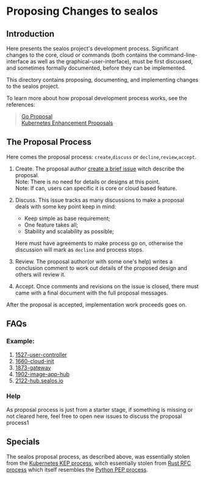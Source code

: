 # Proposing Changes to sealos

## Introduction

Here presents the sealos project's development process.
Significant changes to the core, cloud or commands
(both contains the command-line-interface as well as the graphical-user-interface),
must be first discussed, and sometimes formally documented, before they can be implemented.

This directory contains proposing, documenting, and implementing changes to the sealos project.

To learn more about how proposal development process works, see the references:
> [Go Proposal](https://talks.golang.org/2015/how-go-was-made.slide)\
> [Kubernetes Enhancement Proposals](https://github.com/kubernetes/enhancements)

## The Proposal Process

Here comes the proposal process: `create`,`discuss` or `decline`,`review`,`accept`.

1. Create. The proposal author [create a brief issue](https://github.com/labring/sealos/issues/new?template=feature.md&title=Feature%3A+brief+description+of+the+feature) witch describe the proposal.\
   Note: There is no need for details or designs at this point.\
   Note: If can, users can specific it is core or cloud based feature.

2. Discuss. This issue tracks as many discussions to make a proposal deals with some key point keep in mind:
    - Keep simple as base requirement;
    - One feature takes all;
    - Stability and scalability as possible;

   Here must have agreements to make process go on, otherwise the discussion will mark as `decline` and process stops.

3. Review. The proposal author(or with some one's help) writes a conclusion comment to work out details of the proposed design and others will review it.

4. Accept. Once comments and revisions on the issue is closed, there must came with a final document with the full proposal messages.

After the proposal is accepted, implementation work proceeds goes on.

## FAQs

### Example:

1. [1527-user-controller](https://github.com/labring/sealos/issues/1527)
2. [1660-cloud-init](https://github.com/labring/sealos/issues/1660)
3. [1873-gateway](https://github.com/labring/sealos/issues/1873)
4. [1902-image-app-hub](https://github.com/labring/sealos/issues/1902)
5. [2122-hub.sealos.io](https://github.com/labring/sealos/issues/2122)

### Help

As proposal process is just from a starter stage, if something is missing or not cleared here, feel free to open new issues to discuss the proposal process1

## Specials

The sealos proposal process, as described above, was essentially stolen from the [Kubernetes KEP process](https://github.com/kubernetes/enhancements), witch essentially stolen from [Rust RFC process](https://github.com/rust-lang/rfcs) which itself resembles the [Python PEP process](https://www.python.org/dev/peps/pep-0001/).